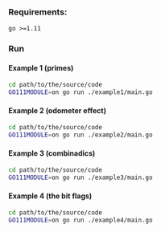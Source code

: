 
### Requirements:
```
go >=1.11
```

### Run

#### Example 1 (primes)
```sh
cd path/to/the/source/code
GO111MODULE=on go run ./example1/main.go
```

#### Example 2 (odometer effect)
```sh
cd path/to/the/source/code
GO111MODULE=on go run ./example2/main.go
```

#### Example 3 (combinadics)
```sh
cd path/to/the/source/code
GO111MODULE=on go run ./example3/main.go
```

#### Example 4 (the bit flags)
```sh
cd path/to/the/source/code
GO111MODULE=on go run ./example4/main.go
```